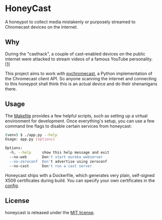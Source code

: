 # HoneyCast

A honeypot to collect media mistakenly or purposely streamed to Chromecast devices on the internet.

## Why

During the "casthack", a couple of cast-enabled devices on the public internet were attacked to stream videos of a famous YouTube personality. [[1]](http://casthack.thehackergiraffe.com)

This project aims to work with [pychromecast](https://github.com/balloob/pychromecast), a Python implementation of the Chromecast client API. So anyone scanning the internet and connecting to this honeypot shall think this is an actual device and do their shenanigans there.

## Usage

The [Makefile](Makefile) provides a few helpful scripts, such as setting up a virtual environment for development. Once everything's setup, you can use a few command line flags to disable certain services from honeycast:

```bash
(venv) $ ./app.py --help
Usage: app.py [options]

Options:
  -h, --help     show this help message and exit
  --no-web       Don't start eureka webserver
  --no-zeroconf  Don't advertise using zeroconf
  --no-cast      Don't run a cast server
```

Honeycast ships with a Dockerfile, which generates very plain, self-signed X509 certificates during build. You can specify your own certificates in the [config](honeycast.yaml).

## License

honeycast is released under the [MIT license](LICENSE).
